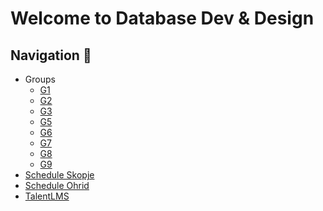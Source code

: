 ﻿# Welcome to Database Dev & Design

## Navigation 🧭

* Groups
  * [G1](/G1/)
  * [G2](/G2/)
  * [G3](/G3/)
  * [G5](/G5/)
  * [G6](/G6/)
  * [G7](/G7/)
  * [G8](/G8/)
  * [G9](/G9/)
* [Schedule Skopje](https://docs.google.com/spreadsheets/d/1h9zUq77taetu-STSsdb2_gRPREZbxQkW/edit#gid=1101005005)
* [Schedule Ohrid](https://docs.google.com/spreadsheets/d/1jtheU2v8_ddhoXJyJzv00qpwaEOvSnJB/edit#gid=2003636859)
* [TalentLMS](https://academyforprogramming-seavusedu.talentlms.com/index)